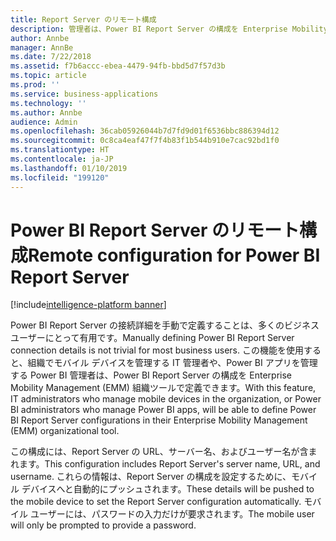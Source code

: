 ```yaml
---
title: Report Server のリモート構成
description: 管理者は、Power BI Report Server の構成を Enterprise Mobility Management (EMM) 組織ツールで定義できるようになります。
author: Annbe
manager: AnnBe
ms.date: 7/22/2018
ms.assetid: f7b6accc-ebea-4479-94fb-bbd5d7f57d3b
ms.topic: article
ms.prod: ''
ms.service: business-applications
ms.technology: ''
ms.author: Annbe
audience: Admin
ms.openlocfilehash: 36cab05926044b7d7fd9d01f6536bbc886394d12
ms.sourcegitcommit: 0c8ca4eaf47f7f4b83f1b544b910e7cac92bd1f0
ms.translationtype: HT
ms.contentlocale: ja-JP
ms.lasthandoff: 01/10/2019
ms.locfileid: "199120"
---
```

# <a name="remote-configuration-for-power-bi-report-server"></a><span data-ttu-id="5a773-103">Power BI Report Server のリモート構成</span><span class="sxs-lookup"><span data-stu-id="5a773-103">Remote configuration for Power BI Report Server</span></span>

[!include[intelligence-platform banner](../../includes/intelligence-platform.md)]




<span data-ttu-id="5a773-104">Power BI Report Server の接続詳細を手動で定義することは、多くのビジネス ユーザーにとって有用です。</span><span class="sxs-lookup"><span data-stu-id="5a773-104">Manually defining Power BI Report Server connection details is not trivial for most business users.</span></span> <span data-ttu-id="5a773-105">この機能を使用すると、組織でモバイル デバイスを管理する IT 管理者や、Power BI アプリを管理する Power BI 管理者は、Power BI Report Server の構成を Enterprise Mobility Management (EMM) 組織ツールで定義できます。</span><span class="sxs-lookup"><span data-stu-id="5a773-105">With this feature, IT administrators who manage mobile devices in the organization, or Power BI administrators who manage Power BI apps, will be able to define Power BI Report Server configurations in their Enterprise Mobility Management (EMM) organizational tool.</span></span> 

<span data-ttu-id="5a773-106">この構成には、Report Server の URL、サーバー名、およびユーザー名が含まれます。</span><span class="sxs-lookup"><span data-stu-id="5a773-106">This configuration includes Report Server's server name, URL, and username.</span></span> <span data-ttu-id="5a773-107">これらの情報は、Report Server の構成を設定するために、モバイル デバイスへと自動的にプッシュされます。</span><span class="sxs-lookup"><span data-stu-id="5a773-107">These details will be pushed to the mobile device to set the Report Server configuration automatically.</span></span> <span data-ttu-id="5a773-108">モバイル ユーザーには、パスワードの入力だけが要求されます。</span><span class="sxs-lookup"><span data-stu-id="5a773-108">The mobile user will only be prompted to provide a password.</span></span>
